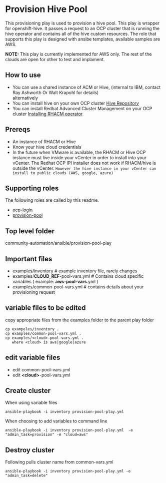 # Provision Hive Pool

This provisioning play is used to provision a hive pool.  This play is wrapper for openshift-hive.  It passes a request to an OCP cluster that is running the hive operator and contains all of the hive custom resources.  The role that supports this play is designed with ansibe templates, available samples are AWS.

**NOTE:** This play is currently implemented for AWS only.  The rest of the clouds are open for other to test and implament.

## How to use

- You can use a shared instance of ACM or Hive, (internal to IBM, contact Ray Ashworth Or Walt Krapohl for details)  
alternatively
- You can install hive on your own OCP cluster [Hive Repository](https://github.com/openshift/hive)
- You can install Redhat Advanced Cluster Management on your OCP cluster [Installing RHACM operator](https://access.redhat.com/documentation/en-us/red_hat_advanced_cluster_management_for_kubernetes/2.0/html-single/install/index#installing-red-hat-advanced-cluster-management-from-the-console)

## Prereqs

- An instance of RHACM or Hive
- Know your hive cloud credentials
- In the future when VMware is available, the RHACM or Hive OCP instance must live inside your vCenter in order to install into your vCenter. The Redhat OCP IPI installer does not work if RHACM/hive is outside the vCenter.  `However the hive instance in your vCenter can install to public clouds (AWS, google, azure)`   

## Supporting roles

The following roles are called by this readme.

- [ocp-login](https://github.com/IBM/community-automation/blob/master/ansible/roles/ocp-login/readme.md)
- [provision-pool](https://github.com/IBM/community-automation/blob/master/ansible/roles/provision-pool/readme.md)

## Top level folder

community-automation/ansible/provision-pool-play

## Important files

- examples/inventory  # example inventory file, rarely changes
- examples/**CLOUD_REF**-pool-vars.yml # Contains cloud specific variables ( example: **aws-pool-vars**.yml )
- examples/common-pool-vars.yml # contains details about your provisioning request

## variable files to be edited

copy appropriate files from the examples folder to the parent play folder

```
cp exampeles/inventory .
cp examples/common-pool-vars.yml .
cp examples/<cloud>-pool-vars.yml .
   where <cloud> is aws|google|azure
```

## edit variable files

- edit common-pool-vars.yml
- edit **\<cloud\>**-pool-vars.yml

## Create cluster

When using variable files
```
ansible-playbook -i inventory provision-pool-play.yml
```

When choosing to add variables to command line
```
ansible-playbook -i inventory provision-pool-play.yml  -e "admin_task=provision" -e "cloud=aws"
```

## Destroy cluster

Following pulls cluster name from common-vars.yml

```
ansible-playbook -i inventory provision-pool-play.yml -e "admin_task=delete"
```
